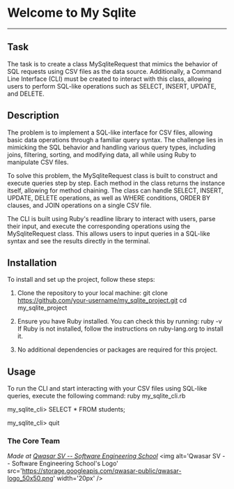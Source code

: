 # Welcome to My Sqlite
***

## Task
The task is to create a class MySqliteRequest that mimics the behavior of SQL requests using CSV files as the data source. Additionally, a Command Line Interface (CLI) must be created to interact with this class, allowing users to perform SQL-like operations such as SELECT, INSERT, UPDATE, and DELETE.

## Description
The problem is to implement a SQL-like interface for CSV files, allowing basic data operations through a familiar query syntax. The challenge lies in mimicking the SQL behavior and handling various query types, including joins, filtering, sorting, and modifying data, all while using Ruby to manipulate CSV files.

To solve this problem, the MySqliteRequest class is built to construct and execute queries step by step. Each method in the class returns the instance itself, allowing for method chaining. The class can handle SELECT, INSERT, UPDATE, DELETE operations, as well as WHERE conditions, ORDER BY clauses, and JOIN operations on a single CSV file.

The CLI is built using Ruby's readline library to interact with users, parse their input, and execute the corresponding operations using the MySqliteRequest class. This allows users to input queries in a SQL-like syntax and see the results directly in the terminal.

## Installation
To install and set up the project, follow these steps:
1. Clone the repository to your local machine: git clone https://github.com/your-username/my_sqlite_project.git
cd my_sqlite_project

2. Ensure you have Ruby installed. You can check this by running: ruby -v
If Ruby is not installed, follow the instructions on ruby-lang.org to install it.

3. No additional dependencies or packages are required for this project.


## Usage
To run the CLI and start interacting with your CSV files using SQL-like queries, execute the following command:
ruby my_sqlite_cli.rb

my_sqlite_cli> SELECT * FROM students;

my_sqlite_cli> quit


### The Core Team


<span><i>Made at <a href='https://qwasar.io'>Qwasar SV -- Software Engineering School</a></i></span>
<span><img alt='Qwasar SV -- Software Engineering School's Logo' src='https://storage.googleapis.com/qwasar-public/qwasar-logo_50x50.png' width='20px' /></span>
